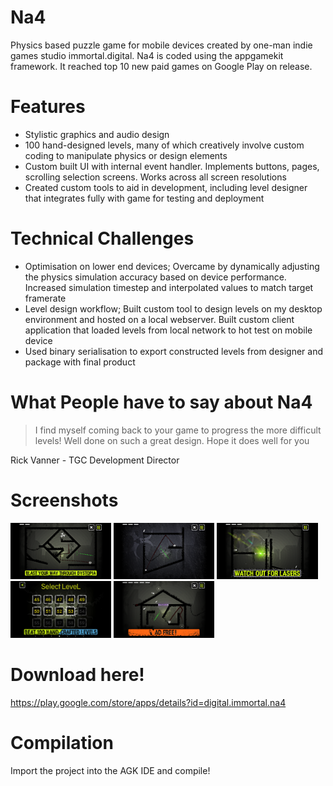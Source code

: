 # Na4
Physics based puzzle game for mobile devices created by one-man indie games studio immortal.digital. Na4 is coded using the appgamekit framework.
It reached top 10 new paid games on Google Play on release.

# Features
- Stylistic graphics and audio design
- 100 hand-designed levels, many of which creatively involve custom coding to manipulate physics or design elements
- Custom built UI with internal event handler. Implements buttons, pages, scrolling selection screens. Works across all screen resolutions
- Created custom tools to aid in development, including level designer that integrates fully with game for testing and deployment

# Technical Challenges
- Optimisation on lower end devices; Overcame by dynamically adjusting the physics simulation accuracy based on device performance. Increased simulation timestep and interpolated values to match target framerate
- Level design workflow; Built custom tool to design levels on my desktop environment and hosted on a local webserver. Built custom client application that loaded levels from local network to hot test on mobile device
- Used binary serialisation to export constructed levels from designer and package with final product

# What People have to say about Na4

> I find myself coming back to your game to progress the more difficult levels! Well done on such a great design. Hope it does well for you

 Rick Vanner - TGC Development Director


# Screenshots

<img src="/files/dystopia.png" width="32%" height="32%"> <img src="/files/rain.png" width="32%" height="32%"> <img src="/files/lasers.png" width="32%" height="32%">
<img src="/files/levels.png" width="32%" height="32%"> <img src="/files/adfree.png" width="32%" height="32%">

# Download here!
https://play.google.com/store/apps/details?id=digital.immortal.na4

# Compilation

Import the project into the AGK IDE and compile!
